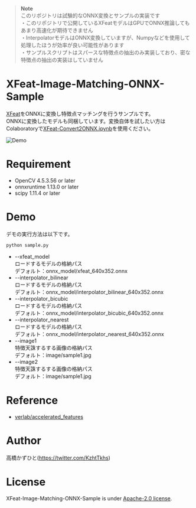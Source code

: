 > **Note**
> <br>このリポジトリは試験的なONNX変換とサンプルの実装です
> <br>・このリポジトリで公開しているXFeatモデルはGPUでONNX推論してもあまり高速化が期待できません
> <br>・InterpolatorモデルはONNX変換していますが、Numpyなどを使用して処理したほうが効率が良い可能性があります
> <br>・サンプルスクリプトはスパースな特徴点の抽出のみ実装しており、密な特徴点の抽出の実装はしていません
 
# XFeat-Image-Matching-ONNX-Sample
[XFeat](https://github.com/verlab/accelerated_features/tree/main)をONNXに変換し特徴点マッチングを行うサンプルです。<br>
ONNXに変換したモデルも同梱しています。変換自体を試したい方はColaboratoryで[XFeat-Convert2ONNX.ipynb](https://github.com/Kazuhito00/XFeat-Image-Matching-ONNX-Sample/blob/main/XFeat-Convert2ONNX.ipynb)を使用ください。

![Demo](https://github.com/Kazuhito00/XFeat-Image-Matching-ONNX-Sample/assets/37477845/44d772e5-734d-4790-b27e-85a13242b7fa)

# Requirement 
* OpenCV 4.5.3.56 or later
* onnxruntime 1.13.0 or later
* scipy 1.11.4 or later

# Demo
デモの実行方法は以下です。
```bash
python sample.py
```
* --xfeat_model<br>
ロードするモデルの格納パス<br>
デフォルト：onnx_model/xfeat_640x352.onnx
* --interpolator_bilinear<br>
ロードするモデルの格納パス<br>
デフォルト：onnx_model/interpolator_bilinear_640x352.onnx
* --interpolator_bicubic<br>
ロードするモデルの格納パス<br>
デフォルト：onnx_model/interpolator_bicubic_640x352.onnx
* --interpolator_nearest<br>
ロードするモデルの格納パス<br>
デフォルト：onnx_model/interpolator_nearest_640x352.onnx
* --image1<br>
特徴天誅するする画像の格納パス<br>
デフォルト：image/sample1.jpg  
* --image2<br>
特徴天誅するする画像の格納パス<br>
デフォルト：image/sample1.jpg  

# Reference
* [verlab/accelerated_features](https://github.com/verlab/accelerated_features)

# Author
高橋かずひと(https://twitter.com/KzhtTkhs)
 
# License 
XFeat-Image-Matching-ONNX-Sample is under [Apache-2.0 license](LICENSE).
